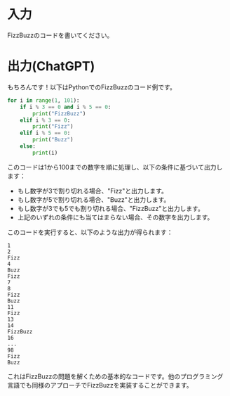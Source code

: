 # 入力
FizzBuzzのコードを書いてください。

# 出力(ChatGPT)
もちろんです！以下はPythonでのFizzBuzzのコード例です。

```python
for i in range(1, 101):
    if i % 3 == 0 and i % 5 == 0:
        print("FizzBuzz")
    elif i % 3 == 0:
        print("Fizz")
    elif i % 5 == 0:
        print("Buzz")
    else:
        print(i)
```

このコードは1から100までの数字を順に処理し、以下の条件に基づいて出力します：

- もし数字が3で割り切れる場合、"Fizz"と出力します。
- もし数字が5で割り切れる場合、"Buzz"と出力します。
- もし数字が3でも5でも割り切れる場合、"FizzBuzz"と出力します。
- 上記のいずれの条件にも当てはまらない場合、その数字を出力します。

このコードを実行すると、以下のような出力が得られます：

```
1
2
Fizz
4
Buzz
Fizz
7
8
Fizz
Buzz
11
Fizz
13
14
FizzBuzz
16
...
98
Fizz
Buzz
```

これはFizzBuzzの問題を解くための基本的なコードです。他のプログラミング言語でも同様のアプローチでFizzBuzzを実装することができます。